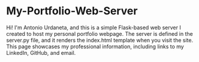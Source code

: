 # My-Portfolio-Web-Server
Hi! I'm Antonio Urdaneta, and this is a simple Flask-based web server I created to host my personal portfolio webpage. The server is defined in the server.py file, and it renders the index.html template when you visit the site. This page showcases my professional information, including links to my LinkedIn, GitHub, and email.
